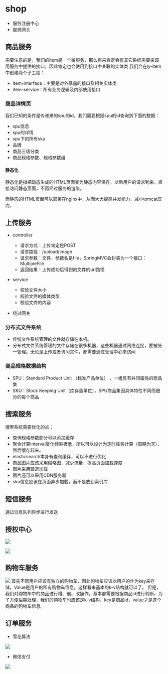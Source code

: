 # shop
 
 - 服务注册中心
 - 服务网关
 
 ## 商品服务
 
 需要注意的是，我们的item是一个微服务，那么将来肯定会有其它系统需要来调用服务中提供的接口，因此肯定也会使用到接口中关联的实体类
 我们会在ly-item中创建两个子工程：
 
 - item-interface：主要是对外暴露的接口及相关实体类
 - item-service：所有业务逻辑及内部使用接口
 
 ### 商品详情页
 我们已知的条件是传递来的spu的id，我们需要根据spu的id查询到下面的数据：
 
 - spu信息
 - spu的详情
 - spu下的所有sku
 - 品牌
 - 商品三级分类
 - 商品规格参数、规格参数组
 
#### 静态化
静态化是指把动态生成的HTML页面变为静态内容保存，以后用户的请求到来，直接访问静态页面，不再经过服务的渲染。

而静态的HTML页面可以部署在nginx中，从而大大提高并发能力，减小tomcat压力。
 
 ## 上传服务
 
- controller
     - 请求方式：上传肯定是POST
     - 请求路径：/upload/image
     - 请求参数：文件，参数名是file，SpringMVC会封装为一个接口：MultipleFile
     - 返回结果：上传成功后得到的文件的url路径

- service
    - 校验文件大小
    - 校验文件的媒体类型
    - 校验文件的内容
- 绕过网关

### 分布式文件系统

- 传统文件系统管理的文件就存储在本机。
- 分布式文件系统管理的文件存储在很多机器，这些机器通过网络连接，要被统一管理。无论是上传或者访问文件，都需要通过管理中心来访问

### 商品规格数据结构

- SPU：Standard Product Unit （标准产品单位） ，一组具有共同属性的商品集
- SKU：Stock Keeping Unit（库存量单位），SPU商品集因具体特性不同而细分的每个商品

## 搜索服务

搜索系统需要优化的点：

- 查询规格参数部分可以添加缓存
- 聚合计算interval变化频率极低，所以可以设计为定时任务计算（周期为天），然后缓存起来。
- elasticsearch本身有查询缓存，可以不进行优化
- 商品图片应该采用缩略图，减少流量，提高页面加载速度
- 图片采用延迟加载
- 图片还可以采用CDN服务器
- sku信息应该在页面异步加载，而不是放到索引库

## 短信服务

通过消息队列异步进行发送

## 授权中心

![](https://gitee.com/caffebabee/leyou/raw/master/day17-%E6%8E%88%E6%9D%83%E4%B8%AD%E5%BF%83/assets/1527300483893.png)

![](https://gitee.com/caffebabee/leyou/raw/master/day17-%E6%8E%88%E6%9D%83%E4%B8%AD%E5%BF%83/assets/1527312464328.png)

## 购物车服务

![](https://gitee.com/caffebabee/leyou/raw/master/day18-%E8%B4%AD%E7%89%A9%E8%BD%A6/assets/1527585343248.png)
首先不同用户应该有独立的购物车，因此购物车应该以用户的作为key来存储，Value是用户的所有购物车信息。这样看来基本的k-v结构就可以了。
但是，我们对购物车中的商品进行增、删、改操作，基本都需要根据商品id进行判断，为了方便后期处理，我们的购物车也应该是k-v结构，key是商品id，value才是这个商品的购物车信息。

## 订单服务

- 雪花算法

![](https://gitee.com/caffebabee/leyou/raw/master/day19-%E4%B8%8B%E5%8D%95/assets/1528729105237.png)

- 微信支付

![](https://pay.weixin.qq.com/wiki/doc/api/img/chapter6_5_1.png)





